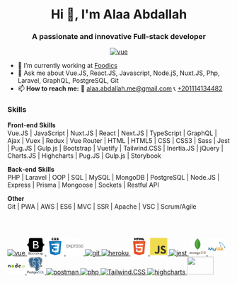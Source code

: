 <h1 align="center">Hi 👋, I'm Alaa Abdallah</h1>
<h3 align="center">A passionate and innovative Full-stack developer</h3>
<p align="center"><a href="https://www.linkedin.com/in/alaa-abdallah1/" target="_blank"> <img src="https://www.citypng.com/public/uploads/preview/hd-linkedin-official-logo-transparent-background-31623962207jz85kqlqot.png" alt="vue"  height="40"/> </a></p>

- 🔭 I’m currently working at [Foodics](https://www.foodics.com/)
- 💬 Ask me about Vue.JS, React.JS, Javascript, Node.jS, Nuxt.JS, Php, Laravel, GraphQL, PostgreSQL, Git
- 📫 **How to reach me:** 📧 alaa.abdallah.me@gmail.com  📞 [+201114134482](+201114134482) 

<h3 align="left">Skills</h3>

𝐅𝐫𝐨𝐧𝐭-𝐞𝐧𝐝 𝐒𝐤𝐢𝐥𝐥𝐬 <br />
Vue.JS | JavaScript | Nuxt.JS | React | Next.JS | TypeScript | GraphQL | Ajax | Vuex | Redux | Vue Router | HTML | HTML5 | CSS | CSS3 | Sass | Jest | Pug.JS | Gulp.js | Bootstrap | Vuetify | Tailwind.CSS | Inertia.JS | jQuery | Charts.JS | Highcharts | Pug.JS | Gulp.js | Storybook

𝐁𝐚𝐜𝐤-𝐞𝐧𝐝 𝐒𝐤𝐢𝐥𝐥𝐬 <br />
PHP | Laravel | OOP | SQL | MySQL | MongoDB | PostgreSQL | Node.JS | Express | Prisma | Mongoose | Sockets | Restful API 

𝐎𝐭𝐡𝐞𝐫 <br />
Git | PWA | AWS | ES6 | MVC | SSR | Apache | VSC | Scrum/Agile

<br /><br />
<p align="left"><a href="https://v2.vuejs.org/" target="_blank"> <img src="https://v2.vuejs.org/images/logo.svg" alt="vue" width="40" height="40"/> </a> <a href="https://getbootstrap.com" target="_blank"> <img src="https://raw.githubusercontent.com/devicons/devicon/master/icons/bootstrap/bootstrap-plain-wordmark.svg" alt="bootstrap" width="40" height="40"/> </a> <a href="https://www.w3schools.com/css/" target="_blank"> <img src="https://raw.githubusercontent.com/devicons/devicon/master/icons/css3/css3-original-wordmark.svg" alt="css3" width="40" height="40"/> </a> <a href="https://expressjs.com" target="_blank"> <img src="https://raw.githubusercontent.com/devicons/devicon/master/icons/express/express-original-wordmark.svg" alt="express" width="40" height="40"/> </a> <a href="https://git-scm.com/" target="_blank"> <img src="https://www.vectorlogo.zone/logos/git-scm/git-scm-icon.svg" alt="git" width="40" height="40"/> </a> <a href="https://heroku.com" target="_blank"> <img src="https://www.vectorlogo.zone/logos/heroku/heroku-icon.svg" alt="heroku" width="40" height="40"/> </a> <a href="https://www.w3.org/html/" target="_blank"> <img src="https://raw.githubusercontent.com/devicons/devicon/master/icons/html5/html5-original-wordmark.svg" alt="html5" width="40" height="40"/> </a><a href="https://developer.mozilla.org/en-US/docs/Web/JavaScript" target="_blank"> <img src="https://raw.githubusercontent.com/devicons/devicon/master/icons/javascript/javascript-original.svg" alt="javascript" width="40" height="40"/> </a> <a href="https://jestjs.io" target="_blank"> <img src="https://www.vectorlogo.zone/logos/jestjsio/jestjsio-icon.svg" alt="jest" width="40" height="40"/> </a> <a href="https://www.mongodb.com/" target="_blank"> <img src="https://raw.githubusercontent.com/devicons/devicon/master/icons/mongodb/mongodb-original-wordmark.svg" alt="mongodb" width="40" height="40"/> </a> <a href="https://www.mysql.com/" target="_blank"> <img src="https://raw.githubusercontent.com/devicons/devicon/master/icons/mysql/mysql-original-wordmark.svg" alt="mysql" width="40" height="40"/> </a> <a href="https://nodejs.org" target="_blank"> <img src="https://raw.githubusercontent.com/devicons/devicon/master/icons/nodejs/nodejs-original-wordmark.svg" alt="nodejs" width="40" height="40"/> </a>  <a href="https://www.postgresql.org" target="_blank"> <img src="https://raw.githubusercontent.com/devicons/devicon/master/icons/postgresql/postgresql-original-wordmark.svg" alt="postgresql" width="40" height="40"/> </a> <a href="https://postman.com" target="_blank"> <img src="https://www.vectorlogo.zone/logos/getpostman/getpostman-icon.svg" alt="postman" width="40" height="40"/> </a> <a href="https://www.php.net/" target="_blank"> <img src="https://upload.wikimedia.org/wikipedia/commons/thumb/2/27/PHP-logo.svg/640px-PHP-logo.svg.png" alt="php" width="40" height="40"/> </a>  <a href="https://tailwindcss.com/" target="_blank"> <img src="https://image.pngaaa.com/779/6447779-middle.png" alt="Tailwind.CSS" width="70" height="40"/> </a><a href="https://www.highcharts.com/" target="_blank"> <img src="https://wp-assets.highcharts.com/svg/logo2021.svg" alt="highcharts" width="40" height="40"/> </a> <a href="https://jquery.com/" target="_blank"> <img src="https://e7.pngegg.com/pngimages/662/163/png-clipart-jquery-logo-web-development-jquery-ui-javascript-computer-icons-jqlogo-emblem-label.png" width="60" height="40"/> </a>  </p>
